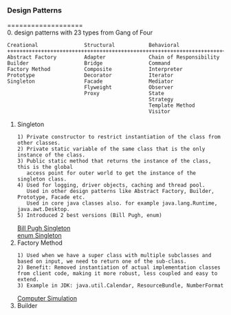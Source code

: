 ### Design Patterns
===================  
0. design patterns with 23 types from Gang of Four
   ```
   Creational               Structural           Behavioral
   +++++++++++++++++++++++++++++++++++++++++++++++++++++++++++++++++++++++
   Abstract Factory         Adapter              Chain of Responsibility
   Builder                  Bridge               Command
   Factory Method           Composite            Interpreter
   Prototype                Decorator            Iterator
   Singleton                Facade               Mediator
                            Flyweight            Observer
                            Proxy                State
                                                 Strategy
                                                 Template Method
                                                 Visitor
   ```
1. Singleton
   ```
   1) Private constructor to restrict instantiation of the class from other classes.
   2) Private static variable of the same class that is the only instance of the class.
   3) Public static method that returns the instance of the class, this is the global  
      access point for outer world to get the instance of the singleton class.
   4) Used for logging, driver objects, caching and thread pool.
      Used in other design patterns like Abstract Factory, Builder, Prototype, Facade etc.
      Used in core java classes also. for example java.lang.Runtime, java.awt.Desktop.
   5) Introduced 2 best versions (Bill Pugh, enum)
   ```
   [Bill Pugh Singleton](https://github.com/mndarren/Code-Lib/blob/master/java_lib/resource/singleton/BillPughSingleton.java)  
   [enum Singleton](https://github.com/mndarren/Code-Lib/blob/master/java_lib/resource/singleton/EnumSingleton.java)
2. Factory Method
   ```
   1) Used when we have a super class with multiple subclasses and based on input, we need to return one of the sub-class.
   2) Benefit: Removed instantiation of actual implementation classes from client code, making it more robust, less coupled and easy to extend.
   3) Example in JDK: java.util.Calendar, ResourceBundle, NumberFormat
   ```
   [Computer Simulation](https://github.com/mndarren/Code-Lib/tree/master/java_lib/resource/factory)
3. Builder
   ```
   ```